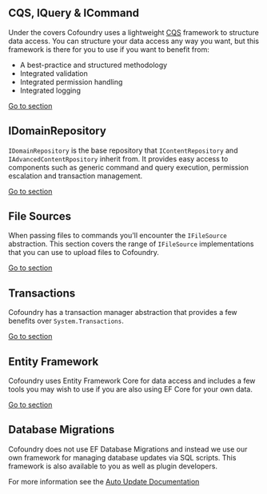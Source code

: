 ﻿## CQS, IQuery & ICommand 

Under the covers Cofoundry uses a lightweight [CQS](/framework/data-access/CQS) framework to structure data access. You can structure your data access any way you want, but this framework is there for you to use if you want to benefit from:

- A best-practice and structured methodology
- Integrated validation
- Integrated permission handling
- Integrated logging

[Go to section](/framework/data-access/CQS) 

## IDomainRepository

`IDomainRepository` is the base repository that `IContentRepository` and `IAdvancedContentRpository` inherit from. It provides easy access to components such as generic command and query execution, permission escalation and transaction management. 

[Go to section](/framework/data-access/idomainrepository)

## File Sources

When passing files to commands you'll encounter the `IFileSource` abstraction. This section covers the range of `IFileSource` implementations that you can use to upload files to Cofoundry.

[Go to section](/framework/data-access/file-sources)

## Transactions

Cofoundry has a transaction manager abstraction that provides a few benefits over `System.Transactions`.

[Go to section](/framework/data-access/transactions) 

## Entity Framework

Cofoundry uses Entity Framework Core for data access and includes a few tools you may wish to use if you are also using EF Core for your own data.

[Go to section](/framework/data-access/Entity-Framework-and-DbContext-Tools) 

## Database Migrations

Cofoundry does not use EF Database Migrations and instead we use our own framework for managing database updates via SQL scripts. This framework is also available to you as well as plugin developers.

For more information see the [Auto Update Documentation](/framework/Auto-Update)

